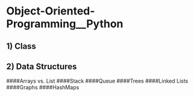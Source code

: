 # Object-Oriented-Programming__Python
## 1) Class
## 2) Data Structures
####Arrays vs. List
####Stack
####Queue
####Trees
####Linked Lists
####Graphs
####HashMaps
